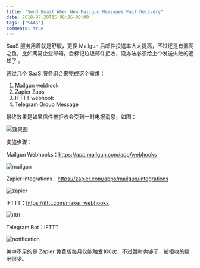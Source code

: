```yaml
---
title: "Send Email When New Mailgun Messages Fail Delivery"
date: 2018-07-20T15:06:26+08:00
tags: ['SAAS']
comments: true
---
```


SaaS 服务用着就是舒服，更换 Mailgun 后邮件投送率大大提高，不过还是有漏网之鱼，比如网易企业邮箱，会标记垃圾邮件拒收，没办法必须给上个发送失败的通知了 。

通过几个 SaaS 服务组合来完成这个需求：

1. Mailgun webhook
2. Zapier Zaps
3. IFTTT webhook
4. Telegram Group Message

最终效果是如果信件被拒收会受到一封电报消息，如图：

![效果图](https://blog-1253877569.cos.ap-chengdu.myqcloud.com/ext/jpg/2018/7/908e33b33c9229b67fa7200786af69f2.jpg)

实施步骤：

Mailgun Webhooks：<https://app.mailgun.com/app/webhooks> 

![mailgun](https://blog-1253877569.cos.ap-chengdu.myqcloud.com/ext/png/2018/7/4d2f5ed1c682031b72d72504c913578e.png)

Zapier integrations：<https://zapier.com/apps/mailgun/integrations> 

![zapier](https://blog-1253877569.cos.ap-chengdu.myqcloud.com/ext/png/2018/7/f1d1df86d861f83e307ae7cd6bc79c98.png)

IFTTT：<https://ifttt.com/maker_webhooks>

![ifttt](https://blog-1253877569.cos.ap-chengdu.myqcloud.com/ext/png/2018/7/01aeb6e3e7fdc6ae1a1efbbc3c69dacc.png)

Telegram Bot：IFTTT

![notification](https://blog-1253877569.cos.ap-chengdu.myqcloud.com/ext/png/2018/7/8d6d50ca797209341f06396fa6e06961.png)

美中不足的是 Zapier 免费版每月仅能触发100次，不过暂时也够了，被拒收的情况很少。

